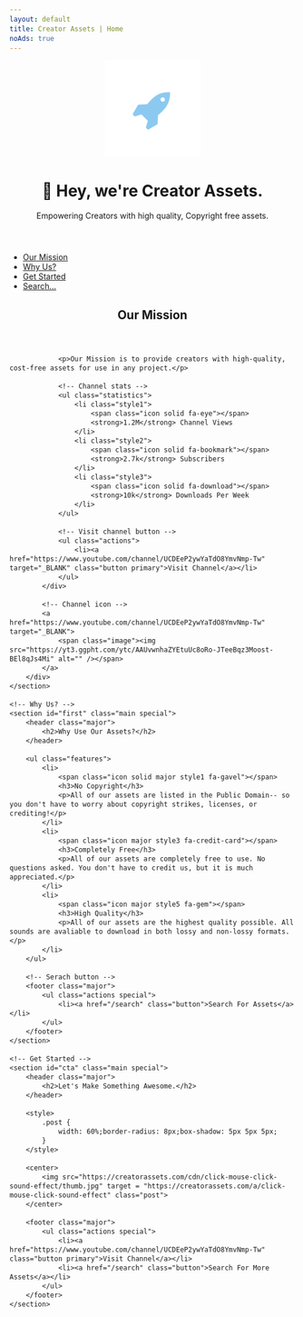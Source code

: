 ```yaml
---
layout: default
title: Creator Assets | Home
noAds: true
---
```


<!-- Header -->
<header id="header" class="alt">
    <span class="logo"><img src="images/logo.svg" alt="" /></span>
    <h1>👋 Hey, we're Creator Assets.</h1>
    <p>Empowering Creators with high quality, Copyright free assets.</p>
</header>

<!-- Nav -->
<nav id="nav">
    <ul>
        <li><a href="#intro" class="active">Our Mission</a></li>
        <li><a href="#first">Why Us?</a></li>
        <li><a href="#cta">Get Started</a></li>
        <li><a href="https://creatorassets.com/search">Search...</a></li>
    </ul>
</nav>

<!-- Main -->
<div id="main">
    <!-- Our Mission -->
    <section id="intro" class="main">
        <div class="spotlight">
            <div class="content">
                <header class="major">
                    <h2>Our Mission</h2>
                </header>

                <p>Our Mission is to provide creators with high-quality, cost-free assets for use in any project.</p>

                <!-- Channel stats -->
                <ul class="statistics">
                    <li class="style1">
                        <span class="icon solid fa-eye"></span>
                        <strong>1.2M</strong> Channel Views
                    </li>
                    <li class="style2">
                        <span class="icon solid fa-bookmark"></span>
                        <strong>2.7k</strong> Subscribers
                    </li>
                    <li class="style3">
                        <span class="icon solid fa-download"></span>
                        <strong>10k</strong> Downloads Per Week
                    </li>
                </ul>

                <!-- Visit channel button -->
                <ul class="actions">
                    <li><a href="https://www.youtube.com/channel/UCDEeP2ywYaTdO8YmvNmp-Tw" target="_BLANK" class="button primary">Visit Channel</a></li>
                </ul>
            </div>

            <!-- Channel icon -->
            <a href="https://www.youtube.com/channel/UCDEeP2ywYaTdO8YmvNmp-Tw" target="_BLANK">
                <span class="image"><img src="https://yt3.ggpht.com/ytc/AAUvwnhaZYEtuUc8oRo-JTeeBqz3Moost-BEl8qJs4Mi" alt="" /></span>
            </a>
        </div>
    </section>

    <!-- Why Us? -->
    <section id="first" class="main special">
        <header class="major">
            <h2>Why Use Our Assets?</h2>
        </header>

        <ul class="features">
            <li>
                <span class="icon solid major style1 fa-gavel"></span>
                <h3>No Copyright</h3>
                <p>All of our assets are listed in the Public Domain-- so you don't have to worry about copyright strikes, licenses, or crediting!</p>
            </li>
            <li>
                <span class="icon major style3 fa-credit-card"></span>
                <h3>Completely Free</h3>
                <p>All of our assets are completely free to use. No questions asked. You don't have to credit us, but it is much appreciated.</p>
            </li>
            <li>
                <span class="icon major style5 fa-gem"></span>
                <h3>High Quality</h3>
                <p>All of our assets are the highest quality possible. All sounds are avaliable to download in both lossy and non-lossy formats.</p>
            </li>
        </ul>

        <!-- Serach button -->
        <footer class="major">
            <ul class="actions special">
                <li><a href="/search" class="button">Search For Assets</a></li>
            </ul>
        </footer>
    </section>

    <!-- Get Started -->
    <section id="cta" class="main special">
        <header class="major">
            <h2>Let's Make Something Awesome.</h2>
        </header>

        <style>
            .post {
                width: 60%;border-radius: 8px;box-shadow: 5px 5px 5px;
            }
        </style>

        <center>
            <img src="https://creatorassets.com/cdn/click-mouse-click-sound-effect/thumb.jpg" target = "https://creatorassets.com/a/click-mouse-click-sound-effect" class="post">
        </center>

        <footer class="major">
            <ul class="actions special">
                <li><a href="https://www.youtube.com/channel/UCDEeP2ywYaTdO8YmvNmp-Tw" class="button primary">Visit Channel</a></li>
                <li><a href="/search" class="button">Search For More Assets</a></li>
            </ul>
        </footer>
    </section>
</div>
